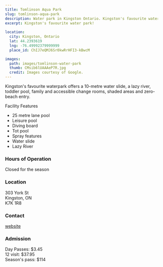 ```yaml
---
title: Tomlinson Aqua Park
slug: tomlinson-aqua-park
description: Water park in Kingston Ontario. Kingston's favourite water park!
excerpt: Kingston's favourite water park!
  
location:
  city: Kingston, Ontario
  lat: 44.2393619
  lng: -76.49992379999999
  place_id: ChIJ7eQMJ6Sr0kwRrHFI3-kBwcM

images:
  path: images/tomlinson-water-park
  thumb: CMsib6lUAAAeP7R.jpg
  credit: Images courtesy of Google.
---
```


Kingston's favourite waterpark offers a 10-metre water slide, a lazy river, toddler pool, family and accessible change rooms, shaded areas and zero-beach entry.

Facility Features

- 25 metre lane pool  
- Leisure pool  
- Diving board  
- Tot pool  
- Spray features  
- Water slide  
- Lazy River  

### Hours of Operation
Closed for the season

### Location
303 York St  
Kingston, ON  
K7K 1R8  

### Contact
[website](https://www.cityofkingston.ca/residents/recreation/facilities/aquatic-facilities/outdoor-aquatic-centre)

### Admission 
Day Passes: $3.45  
12 visit: $37.95  
Season's pass: $114  



